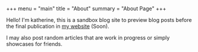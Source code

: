 +++
menu = "main"
title = "About"
summary = "About Page"
+++

Hello! I'm katherine, this is a sandbox blog site to preview blog posts before the final publication in [my website]() (Soon).

I may also post random articles that are work in progress or simply showcases for friends.
